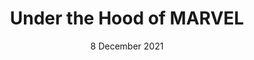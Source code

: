 ---
title: "Under the Hood of MARVEL"
collection: publications
category: Conferences
date: 8 December 2021
venue: 'Proceedings of the Learning from Authoritative Security Experiment Results (LASER) Workshop (LASER 2021), 8 December 2021, virtual event'
paperurl: ''
--- 